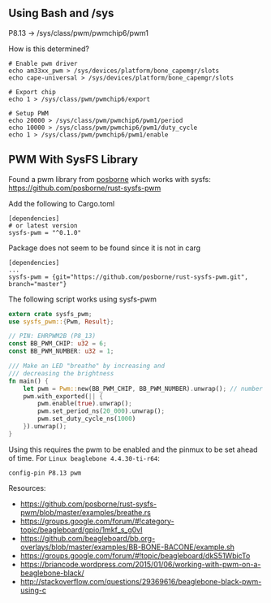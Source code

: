 ## Using Bash and /sys

P8.13 -> /sys/class/pwm/pwmchip6/pwm1

How is this determined?

```
# Enable pwm driver
echo am33xx_pwm > /sys/devices/platform/bone_capemgr/slots
echo cape-universal > /sys/devices/platform/bone_capemgr/slots

# Export chip
echo 1 > /sys/class/pwm/pwmchip6/export

# Setup PWM
echo 20000 > /sys/class/pwm/pwmchip6/pwm1/period
echo 10000 > /sys/class/pwm/pwmchip6/pwm1/duty_cycle
echo 1 > /sys/class/pwm/pwmchip6/pwm1/enable
```


## PWM With SysFS Library

Found a pwm library from [posborne](https://github.com/posborne) which works
with sysfs: https://github.com/posborne/rust-sysfs-pwm

Add the following to Cargo.toml
```
[dependencies]
# or latest version
sysfs-pwm = "^0.1.0"
```

Package does not seem to be found since it is not in carg

```
[dependencies]
...
sysfs-pwm = {git="https://github.com/posborne/rust-sysfs-pwm.git", branch="master"}
```

The following script works using sysfs-pwm

```rust
extern crate sysfs_pwm;
use sysfs_pwm::{Pwm, Result};

// PIN: EHRPWM2B (P8_13)
const BB_PWM_CHIP: u32 = 6;
const BB_PWM_NUMBER: u32 = 1;

/// Make an LED "breathe" by increasing and
/// decreasing the brightness
fn main() {
    let pwm = Pwm::new(BB_PWM_CHIP, BB_PWM_NUMBER).unwrap(); // number depends on chip, etc.
    pwm.with_exported(|| {
        pwm.enable(true).unwrap();
        pwm.set_period_ns(20_000).unwrap();
        pwm.set_duty_cycle_ns(1000)
    }).unwrap();
}
```

Using this requires the pwm to be enabled and the pinmux to be set ahead of time.
For ```Linux beaglebone 4.4.30-ti-r64```:
```
config-pin P8.13 pwm
```


Resources:

- https://github.com/posborne/rust-sysfs-pwm/blob/master/examples/breathe.rs
- https://groups.google.com/forum/#!category-topic/beagleboard/gpio/1mkf_s_g0vI
- https://github.com/beagleboard/bb.org-overlays/blob/master/examples/BB-BONE-BACONE/example.sh
- https://groups.google.com/forum/#!topic/beagleboard/dkS51WbicTo
- https://briancode.wordpress.com/2015/01/06/working-with-pwm-on-a-beaglebone-black/
- http://stackoverflow.com/questions/29369616/beaglebone-black-pwm-using-c
